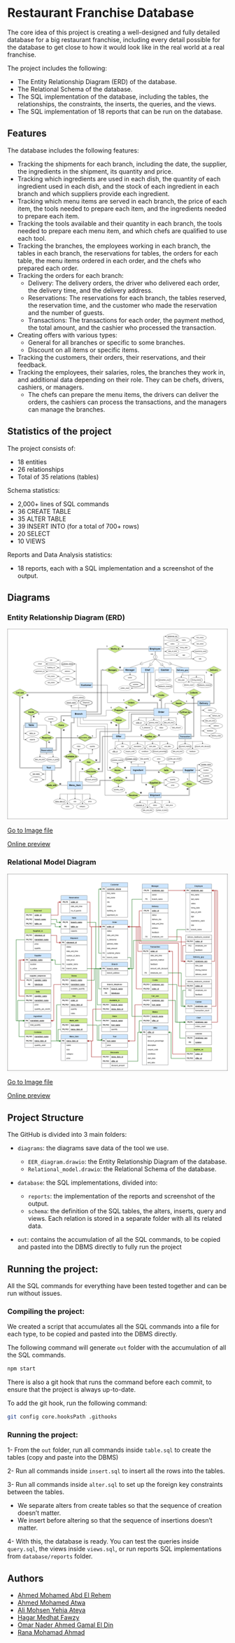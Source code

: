 # Restaurant Franchise Database

The core idea of this project is creating a well-designed and fully detailed database for a big restaurant franchise, including every detail possible for the database to get close to how it would look like in the real world at a real franchise.

The project includes the following:
- The Entity Relationship Diagram (ERD) of the database.
- The Relational Schema of the database.
- The SQL implementation of the database, including the tables, the relationships, the constraints, the inserts, the queries, and the views.
- The SQL implementation of 18 reports that can be run on the database.

## Features

The database includes the following features:

- Tracking the shipments for each branch, including the date, the supplier, the ingredients in the shipment, its quantity and price.
- Tracking which ingredients are used in each dish, the quantity of each ingredient used in each dish, and the stock of each ingredient in each branch and which suppliers provide each ingredient.
- Tracking which menu items are served in each branch, the price of each item, the tools needed to prepare each item, and the ingredients needed to prepare each item.
- Tracking the tools available and their quantity in each branch, the tools needed to prepare each menu item, and which chefs are qualified to use each tool.
- Tracking the branches, the employees working in each branch, the tables in each branch, the reservations for tables, the orders for each table, the menu items ordered in each order, and the chefs who prepared each order.
- Tracking the orders for each branch:
    - Delivery: The delivery orders, the driver who delivered each order, the delivery time, and the delivery address.
    - Reservations: The reservations for each branch, the tables reserved, the reservation time, and the customer who made the reservation and the number of guests.
    - Transactions: The transactions for each order, the payment method, the total amount, and the cashier who processed the transaction.
- Creating offers with various types:
    - General for all branches or specific to some branches.
    - Discount on all items or specific items.
- Tracking the customers, their orders, their reservations, and their feedback.
- Tracking the employees, their salaries, roles, the branches they work in, and additional data depending on their role. They can be chefs, drivers, cashiers, or managers.
    - The chefs can prepare the menu items, the drivers can deliver the orders, the cashiers can process the transactions, and the managers can manage the branches.





## Statistics of the project

The project consists of:
- 18 entities
- 26 relationships
- Total of 35 relations (tables)

Schema statistics:
- 2,000+ lines of SQL commands
- 36 CREATE TABLE
- 35 ALTER TABLE
- 39 INSERT INTO (for a total of 700+ rows)
- 20 SELECT
- 10 VIEWS

Reports and Data Analysis statistics:
- 18 reports, each with a SQL implementation and a screenshot of the output.


## Diagrams

### Entity Relationship Diagram (ERD)

![](./diagrams/EER_diagram.png)

[Go to Image file](./diagrams/EER_diagram.png)

[Online preview](https://viewer.diagrams.net/index.html?tags=%7B%7D&highlight=0000ff&edit=_blank&layers=1&nav=1&title=EER_diagram.drawio#R7V1rk6M2uv41%2FdFdSOL6cWaS2ZNsZncqk6pNPrlom26zbRsH4%2Bnu%2FfUHbESDXhkECEn2OHXq7Bgb7H71vPfbHfm0ef1HGu5WX5JltL7D1vL1jvx0hzFCDsr%2Fp7jyVl7xA3K68pTGy%2FLa%2B4Vv8f%2Bi8qJVXj3Ey2jf%2BGCWJOss3jUvLpLtNlpkjWthmiYvzY89Juvmt%2B7Cpwhc%2BLYI1%2FDqf%2BJltjpd9R3r%2Ffr%2FRfHTin4zssp3NiH9cHlhvwqXyUvjUvSafU62WfkTv0bpJtxG2yx%2F50uYPkfpnfPzKsuKv%2FTDHf6c%2F99j8en7pyR5WkfhLt7fL5JNfnmxzz%2Fy%2BTHcxOuCzrUHfSwflH8d%2BfmOfEqTJDv9a%2FP6KVoXh0WP4fSbPp95t6JDWjxX4IaPgffn5m35IfjVS56fF9%2F9T%2FaXmXt6yvdwfSjpW9Ime6MET5PDdhkVD7HuyMeXVZxF33bhonj3JcdYfm2Vbdb5K5T%2Fc5N8Dx%2BOdxYfTqN9%2FL%2F66yQLs9rrHJxR%2FXW0jOsv18ni%2BfjFxZNLPNXehgQoafI9SrPotXapJMg%2FomQTZelb%2FpHyXb8895IZZsiyyysv79hCnlteXNWB5VDQhCVcnqrHv59C%2Fo%2FyIPiH8nfwz%2F9%2BzbbJHAWL4J%2FpH7%2F%2Ftg1nGBzKF3Aq0TLnivJlkmar5CnZhuuf369%2BbJ7b%2B2d%2BS5JdSdP%2FRln2VrJ4eMiS5lnmZE3f%2Fqy%2F%2BKt42L1DX%2F70Ss%2Ft%2BOqterX8UDB6%2FnKbbKPTlc9xQYPj%2BwXP0J%2BO6OvTj0Bu27nuk0O6iFoI55fyKEyfoqyNwCXsCyKKwMS6d13XY6Fyep1G6zCLvzelEw8S5dO%2FJvFRoNCPJI%2BP%2B%2FzHspipfsRwGBEtoHmNsz%2FfYZK%2F%2Bqv2zjtiihdvdfj82cTWXw1o8YE2PVCQJwgUYRSMEgz27URHn6go6%2Ffj61zghW%2B1D%2BwKLt9z2L6UKC5uah6qiT6f%2B7zf%2Bvn8H6dfIFWAODe4jYabb5QAcW8nOvZEg4uUH46rQX54N7SNlh%2BWbLiNkh8%2B9Eyi7WGeu4QbcNYdnmK4jp%2B2%2Bb8XOe1yf7jdLfCL17kH8SlZJ%2Bnx8WSxiJzHx%2Fz6PkuT56j2DnFJQJZyHESWb5DP8Q8xxz10p3IOA3AE23ATQU5br%2BPdPur22ME5yKAaalKNuByqWRyq2VNRjf6gGtk2FLnz%2FE555KvD2JZDTtthyIm1kxNBiikMSCgT04iIymnbKDmNYAjpXzpObL8Kd8U763j73DxA3DhB1HGC04WMhE%2BYIMETLpl2Zt0Htt80ukaGjKiwsBh5gByGz09%2FTHkbzyqcPvhE6VpD4Kf80MJ4uwdApChJV8nm4ZD%2FtI%2B7KI3zX1AIVHr16%2FulUTKZBx%2FWtFhGD%2F7D1KZFYDUjiogXelZqWlAhVjuzvw%2FhNouzt%2FlhH8nUkjLoh5r0y80O3VrRAfSDgXtGJNaI1JS277KyX%2FRdf3Sdsr54dD2wPXcKSekGTvOxAXP0p7%2B5RVDSPJHd8aARErev6%2B%2Bzrj9qd%2F3ZzyNPgeuPYGJxEWbRU1KymTFSxCXGuSoeIN2%2B4F%2BjyOZ4xrkkMDaxS%2BOFYXRzA%2BPoBgMKWlyFKm5Xi9q9x%2FD6xe263ImuDDWjo6dTqRgL6lSCe7ofuVL1SFNpzSRpVd9iMCzofvRVdIjJebXpLZWuTVU%2FpCmujQcEtnuWcChANBa1EqdNpBC%2FySTU45rUOsJ6wmfXhiDpMTc5CHIdBQiCAb4%2FkmQNYHUVSRjCJGEc3TYThsGtogZ2LjkTM0EqAbP5LEs7LWHQyUC7HdDN1h1swjDYZFiI3%2Btnk3Pz9pU%2B4iqnCQ1zV1QJYUEl9J4W8B0PNcA0sJb0vKI6GwuyCaurBgbE2AcZmIHAMAT1JVzmcsVdZwVud%2BG2wSzu34eiFP8Iotkx4lIU%2BVsI716PULKOb7yUvF28ZVsnS4femf%2FrqfjfOf2O%2FHefvuZ0%2FSXORQXLoj9m8oMwvh23rgJx5OlkyQ%2Bsp1ppYARjuGSjecxOyeZIr30eFgVAuClq7PZwN0Ke1%2FL5icxx%2FwaeZqW6GWXWvcFjMXFtJeCBEVg9%2FT5jIrAX0yMkDGEc9DTtGKNubLRVQYMQLIrTG%2FovXYaeNbtXhzy3d6zft4Im%2BGgpgsHgQwB8v2yf0mgZR6XPMFUcy9MVx0KW29RGvFyz0oofoqdHcCjrlnIC3YkrqBHs6onaOoYYyk7QLDcMOmwd9vO2grg10dPCeLGA%2B%2B%2Fzz0%2B%2Fun88Wb8c0sM%2FF9a3t3%2B8TNAUogdwqK0JCd7uIv%2Feqv5DiHmY4zT%2FvjMhKGlI1tMdebFI5scYRE3siZHsojYkTyQK9TRjXhmARE1l00UhaVG%2B8HbPwvdB7T8mqo8Ui0JYsfjtsNut49Ocm%2BtLSCPbJw2Ke7qzqMSoAGRXQ9aQHt3hwoSmarsNeenN%2BsOECZtsJqQr5G233tAlTcDtLEynlh%2FBDbyjwesY4hT0Bi9my0nbwCsLchThN8iNkZdmzMKAkHNUIOiiWqANRRD12Y1DUJfQIp7TdsNEkMM3yI2HnCGZ6f6QQzogBytdf%2FjctLLuIGFM40C0FP5SU9U2rBLWisM%2BYbChZTrm4cwVDde%2BN6HhoBkpoc3hBkMNFlZ%2FW8W7zdRpaX3RLMyMa9IfzrJh7W5cFQdcQJsFspim%2B0rE6iMpp628DNJeAkHZDI32YR827Dffl2LC%2BIFiyGLb0LW3VNFYQp2cWZgd4LQgrX1AQFbqpxz9ATXKLcMsmofb5TyLTRsNiBA7zC7QTkBYiRbv5%2BHiaJ6YRTxWClaZPn3Ew4B462SRm3bJ1nDaaTdyHGhoZkkWruey%2Bx%2BX4X5V7dGQQUrCVNUbIAShwbg9bB5y2yZ5PA75lKlHpNMTM3WhfJmIVNITWosnbNKBcCaTE2FmV4d249vRnJ7vGQBTWutDq927ow9mTAxBhOCmEu4q9mFvYCa2TRO5dTQn1a8CctRGuHjIKRlK4kJPRG%2ByQMEKAGVBWmHM2qI51RIrxUQCG0wkKKWHuWFaF3ptZdHhUmOLfwy9nh%2BzwR%2BhILg%2FM2xCW7sTzV8wof3bROryXdtjkjU8H1nticH8s4HTgRBxEAt27WEtF6ZMOSVLINd9fiD1AK3aBfOhWne4GhXuLOif6%2FRs3IwwzcYmOyu%2BdBm%2BZHudRMf2IIc0FT3yxFoFJtLs3PY2OgrGBKPRaoW3%2BgEcrih8CdG2eY5%2FqJpHXl7JoZq1j9TlNP7kt93sKWoqMWlW%2FQYwTFrDiR9Tb6gYEusxYSqHKO%2Fxa%2BzGTuQ41y4xdKUFSDpoXGmBsM39o6aNVomMXRLmBYX1qRPygrBxPIoXpLGCfSbA0JsX2HJ%2BTx4vyIKrB4OrNAa1jL%2FT%2BFNn6OshXDw%2FHbE7W5y0XhHmirdxFodrbqjrPePHjXjRyw8peyX%2FYOOXme6xax%2Fp6xlkIyuJlg%2BXVL6o1q7S5oaYzB4MQV59Q4WyHIkwKogwKi61YcLTM9lrVHtEP1QpgIlvxoYJRJglZTO%2FY907vCNQ0RPr6ZnudWWgM6RBUQbo2gZ8SQOdnkFcVwY6QxqxJYDOd1WATs%2FwrusCHSHXI%2Bp8Fd3Ynp4dBVeGOlNmxslQsCq21Xl6ipevDXX4alDnqwjPe3rql68NddfjwdK1s5OiTm%2FtydWgzphODdmo41RUOePvUOGx0NOrBZ5%2F3uzWyVsEiymvc6zFLNC%2B7NLHN%2FFylja2qHgxZU6rY%2FtMDpENs4rd07bYXBr73%2FIBMpBnyqoPSchT4T5S6tZbs%2BXOm5GhLGybVRba5wP4cD7AcbBH8jh%2FiFPOKlHdFRVnjC2NFIRTAaLS5pnv9zIHVEwxpAcQNCeedopqjUCqKFE5e3LdOZRpzBJOOwizPHfmBsxDzhS%2B9dYz8JvKGqWzWsb22u%2BYSMfAuuaH%2BDmaZ2874xQNOxnOpfFofUwtUglrOpubWpNEt4h2G5f0kcNqkqYrSepfzc2UqM8cFckxWr%2BuC7N4etCqQKEp87ERU5I9cwJXAYg0l%2BBeC4gMKSeBIHJVgAgDffppFT0CZF1HmJUd6DjziG6DJoBTA%2FTw9dAOuZE7qtVOUyrlsoiFI5oXOtNCN5mJw0kEBSyqEYNWaT4Wm6bwUJePxd6hxr7SWtw7qE9BWQRZnAUcVUECdr9I5Yh3NbWN3mTSDWD424iCIEGgtVD4agBsSApEAuocFeXpAYxBfwr3q%2BvdjcoOPVBrD3KHj3iaQwMao9bdnO8Lcn4QyGb8cTY%2BDPl%2BCbfh09XylQXsRP1%2BFmdpQ7TIEngEemPugHSu9uRu9W26PFKNy%2FwE6iwMmbvbP%2F%2FlsNqvNf%2FFuR%2BxYzNnDpvd65xGMTpRKMv4qbrv6zUMI4TDfpeLl%2FzFY%2FwaSbNXbJelOG3mqYsHwpEOZDrpAEOIEmUqoGNdo5URp6YyKy%2Bm0T7%2BX%2Fhw%2FAUFi9eneJ2eXh%2FilSZZmNU%2BHa7XycsxsLWn958YMP9znI93zk%2BFTDtk63ibf%2B92e%2FqJ0nYs%2BOzAj5nn8hQoPGY28iPxmGGgEh7ztCM61VuclVDoNjmVBUsQBMfgwVrE637YGREuT%2B7CojsArGooX%2FT3IU6j5S8F%2Fz4ehUgdYgWPxYvcxggfovXXZB8fd%2FuQnx6SLEs2haR4jrLFqoTFkedPHyjGMUlKMdDNxxU9PXwPp%2FXwRunh6XgXlucpJ7Eji8KEAuZdNmqnLwycjJKNA8d61mRqY4bovUU6BGv%2BoqYNVeVeJxh4dC65SqCcYweniU8jDLofNrnQhONMlXM0lsbRbCGeR0dP6eNoGLK5WTswUjy9tcMxUAYzri0gBeQxLje8S814TaGUnvU3QxJCI%2BCHhBUHUoQ%2Fl%2B2xdFmRIym1Dr7I6VibBH%2BZLTdDxIevnsT6tcFXuHz2x4GvJ7llng9fPYMarg2%2BaJqe%2BYuGr4q%2B%2BOqI6gn6wz630q81k%2BiC6hsa4NSXDUMwELooD2G%2BWxWOAJAxJvXqOSA3q7L3kS%2BWOb6V4dVOygrZK1NXIBNpxrAwh22pce32RCS8QbIw5YNO65SB6wEdvhbQNWvyptLgnOXvxk0YACrC5W0DUqsiLq8gVh239ihWkW65jztVraNpr%2BdUzZicB0Sq1zFeDN4guTmEDzq9cyGuBnRm9E1KAJ0Sa1PrYNrrAZ0ZHd8SQKdiLm1F2Jq1GS6XabSHay%2FNMjg9rD3Mg%2FUGJRRsga0Hl6wx7CvaloFo1FQz%2B7psGzjtUj3LvmylNHPDVOyrJUTRhMVweKlBlOrww%2FmUAACVw8imqWuCsN6u5x4Sy1CI8beBTwIwAB%2BPHeposxX7knqgews%2Fj1XOioQfjJTpHXjTsKHxNEa00DSN%2Bq5wJmmngiG07tPtMRfDYXO01eZcZQIZFmnCFeZKRbRrNeesBEFXDWI7HgdPjeEUHE83107cnsC0dlnPYLuqCRTIaHZdtCxlQFOv9Itwx9YBn23T63tDm9%2BrculohQnOkuoCeQ0mpXumizdm%2ByMmi1XUyN%2B93vH2UH9Mw%2B1iVVsufXrime3SHQ63kYUZwCOqhhDVPXZezTaLZHkeO5X39cmqx4OYj0uxNYswJNAOmHr6W7ypH8XhhvoG9ZKeHfvVJW50r8JVZ75Qxpmej330KFQCc0T1FyoR2FinZ1bumPhUi7E7xPMcstWdawU70KKQYS1b955Hl9hVKlaOVUFYsQPs4c5Gih7Wt20FuXVZ%2B6%2Fju6e2xQlsgTSKGbq6eoydsyjKHfxjEV6%2FVfGHTwhpYEkWe7BNaNiXxx597XISEObHeO1mNrxBxQq6qtm5w2xYhLkijrM349U4ZmMG1VRefWrcNiisO03HYv9EFFfo0MJsAakj6uWPbWBgZApC1r1V%2B88WU4JQufqYbWRk3SpJnREkAN9kt0si23ba75hKFOmtJbtKNpkmXdupegeyyfTYJgRMvGrDtkS%2BlccmxsWkpy90mGKByljW6m33yvcL%2B3hzrHFc2UCqcEtlUYeledw6F26X8ywuQn6mm5tsFBVptzapaXSWzgJhcXQmLL49bB6itFgK%2BHSI9tlEUb2Sk6c4LxI4xp0X7Eb8PdpH6fdcOLN0TFfJ5uGw74dznoRkUw7L6MF%2FmDrlQAhQntX2Jm1Jh2rgnv64kmCmdtzyMX41hNceR5ous1t9srt02BKdCc3N7M7GFi7Qp%2Fpgpx7b0y48MhVoD9sRi1j1ni1rseqfuO2GMryDhunO5olZuvS9ATsMM2tKLGMEi64NKlzqqluaRooolgB843xU4dKMzl4YW%2BfHTjRAghOo%2BjMtW0RCcy7nmZa9A3f4wx4rgXrfgNoWyr%2FfXn28SaoJuRhDvX7zkzWobSpNezjKhDTNxGG7uHrzGwF1sh3M0HmHEiXGlZVEb7u10VMSxcGLMRYEr5p2a3L1IXIlp2rIyAsoPgjpEDgIlESraLgmehuurwV22IyG6wGwA6UVamCnZ9jf1cHOjJbrIdIO1CirgB0N9d5gN8pZl77BTRXq7A4dK3AHbnOKpeFUb1Dq8nB65pNmzN4ZAFQM4kP975DcCcoHamluGxNPfU939AnF9AuYji33VSKjRVujuQHV6TpB5cUAYST%2F3%2BnyWmftQva2LU56W216FUPm32dhdjBsgA1c2Iy193RVqqlGu6doG6Xher5Nssg0EqIAFNcR7U1Ulddd3wrZrDEyioiETaOaQEI4ySHez7PwOQpfwjfDCIjYLikTGBnWbF6M8d4zpzSprc%2B3YjijjvkfFLX0SyjNrHvfZvvrh%2BWiBtVsIjB0ripf6705CbQsA7TLylrDH223FHbIM%2FUCwGJ6yrgUTmxU4mO0spJArqV3%2F6wf0NiRLJ47G6dBPsMEIzoEpSHZhk7LLnzb5Gc0z5%2B9SpaGKVyb9ToqD0OfwuWEHJLC8ZvHMqk3wXIPZLHzWQyw%2F2xo%2F%2BktpbkW2douMruFK11G2MeiIWxZnCThikCHiZHCFVriH3a7dRztezdJ4LJJwjq%2B8VJyYvGWbZ0sWrZ94tzYlWQLuKla%2FVpV%2FO9q07bKq7UBXKNklzEdAgiBcVY86ac2gmXDOVM5QC9Al%2FiBxcZjVG6KOkNNaKcv4%2F0iVw3ZPId4QY%2FwybSgDKaFV210pIEmNXTktNMtku3yuPvZuMAga3frh6EDjex9rm%2BzeREbNI18oOZav4HN6TLM3naGUS7Q6plwHWeTRjwbl7Sn5qxAVGGaoc59g10BsHk7KsYDNgyHJI%2FW4IPuVgwuA3QTDZ2ZHHS5hNOCuluxuhRRZ0YhXX%2FU4cDXgbpbrboE1BF8oQoWITZ%2FrgZ1ereDXQnq8ETzqhSgjo3aq0HdrUFCCupEo%2BimoQ5r8SZoMOeGunEa1oy2nAHeBBiAIBl1HwPvz83b8kPwq5c8Py%2B%2B%2B5%2FsLzO9y94vD3RcIkoXdOOCiPR318uzi8wKOOqrKM8OwIAc3vArtWFcD1YYm1wcC1afEax7fhv2OPXF0TpnnvTNyCptjw0GYV6TgGIawgITI9fccojn6yceLGkwssPi7N5CnbSDuf2KeR8j08QfQB9x9aMP5vO1lrb3WY9xgb19fpmDEPAvRKdNcJv7JpxNLK2Wy%2F9xHdHu46dO2tSj35HNhr7cgHmIrCGW8Js8VH8gpxeBLTxh7pioF8G%2FmOYeDcB0pslnXRYwXccdfYeKJc6Vvqmp95%2BogfR0gL1%2FMj11R5enDhtFPFo1rc%2FQ8uGccChlgGFSo31TwBghLboX%2F1rCUXyK1MnlCnFcUFYbMMcu3JdnYwQehpiHTbxZD%2FswCASQVdWjR38f4jRa%2FlLw7%2BORzesYK3gsXuRKK3yI1l%2BT%2FbEcNX%2FvIcmyZFPw7XOULVYlLtIk91NPH0DHfewyeBcjRlB6rgt4l1dBzo7xlsi6MESk10Lo4SPx2n%2FbVnoObLcZLiKwL7obHAkXNdB2GbZVpjRdxm5LYhMoDg7urYGdvS5l1uphREx89LVyfKATmwZI9w3MzPm79lVLDFmn9CNh9FFL6%2FBQVrPuUdAcE31vWUFnDCN%2FVWsgajEKrFYBMYJzqdacgHOt%2B8C2mvVnkhrdfDAoZqDud1n%2BsCfiXLDqnRL%2B7C%2Bja7AG30DK0hT9yxx8GB3XOhdARXySlRytIzwUKN5gnN5VuCYtYD15D4nFDOThFWYkvoTb8ImTR%2Fwxe0SB%2FPVsjm%2ButkXUh0kQg3ZNCDv1uJdXr27ZhLCd0N9K8H3akVUZ%2BeYnPig96k3s38N4HT6sI41t7PGtjb00uFjLjma%2B9UmoQG%2FAQcHumzHyBQvKF0LDwKZU0NFfXpME37IkvRkL1J5jKiZc%2FYwIw%2FiaWZMEfsMnCfKf2M6ggivm%2BlZV5F%2FCBiSmMyqqkEJ3ZiHoOTdQrvfy3tjELi4funfSZ5fg2oI7zPsGHly2P6FrQDm4AXesqYTBmJ43MJENjYEKirLGHuBFlCPmJszLdy3a3EkPzwBxDlM7ejw%2FYaHcL3U7ybpgxnNUI8T7z6EkAQO3qSR5NTJ1tCR32PoDSZLcAcsp2oa6qpWbhmRvRsVeemZLFYZehGcR4n78dczQeM3Yi1E1p7u%2FPn37%2FfWP7OGn1S58%2FfjbzP46n%2BkdLtCQwaKpA3VeNAcqXCJKb3wcqcJhhujfL5wZaj%2Bm0QWm%2BxJe15piowvmSPT40BN6wjBXONLoUmNliRb3VlZW4PsT%2BcueDbaRCG5q59hZbECXrdGTZGf5YNGm3b7yHd6gwaHljgnwYKDr4hPveIhhdraEZ4SqDYStMtGAterUuzz7H%2BZev6ZRQdabCj%2B9G4At9bwxmEpVeGVEaFfhXOmAu8TDNHpfmVsnrtGJ1VOAFBq9WYAtTaEDJewMVOcBKMAVrN%2Fvrc5Bw67Xoc7ZG3zfkPh0BYQax%2F4nSZ91zs2%2FFRxQ2Phg0nugfXA%2BsTBAjOGx8WFuWu6aBV495ndvWW67AjE01UksvU3jVQ8PE3mfYWLdW8xzRKW9x87dsVk3UFa6k1F87duV1Qpvw5wxFV2HyqypimsmWdjjORYj2odx2ejBcHRclQFohknXL%2BHzzd875%2B8RW78tcA0rxPrmzrWNiSGWaIBoQF%2BVxaavhy2C761dma%2FF7Z4U%2B3FkjiOlJ4moPCEoDkJCsCAM1aQEiaVlnLcaUhPDSA3Dt%2F8X3jR5KcRYG4wz7k2tHkcwbntBa5bH6eOaCPVUyVDaftjdYykqQvmJHllbQDEbwKy8b9l7xjGoojPG20YwVPopSZ5vUo0eHVtT4uh3UBAMVmqOkOA%2BPVPtko0JhQwtO5ywzlB8fhxdPa83RAlTSENrS1DuqbDBe5edBCFrUh1m%2B9tpeZcBQtO0xiiJloV5DFexUffsFSoZh05NksRxHmiqZfeLyxp01MEj3Tc4pjQVVadcr21Nl1F6M0Wo2QtqY7irndWaIhc8Ls6kjgZuWSLiVKnzPygaKDkj9qjYnDYqaoP1PV67sAI3eEKy6q35R%2FYYqQN6OpFg%2BhX%2BdFYDgCdNPCmTIMOGSZlgo6jrReqxW8vqx7vTWCwYEQxK0Ic2bRfdr%2BzDMFsAJ6tsDbCs32EBMTcgY1LFCLaKXGLe0buUxCOF9xSjmqrchdpCCNdx2sDd%2FXljMo90fu311vyoQC4hohEoRSk0%2BsvrM%2Frj%2FSI%2Ft%2Bzm55U8ydSOe9qdvOpvqOUIwu3ssIdLp37MIwOLvB3t0z4INi5JIC5Sjc8BEEygBOa75j1TAMdZA6yRLyvjCYb9oYniksgBvr4xlgWGwftcLKyjxU0DVafHRhpNkGcwPKxHnqmJPQwRm2PkGacsnC%2FPcH95VkVD1DpDCKRhbLFJQNX9LBt47PCjznBgj%2BAj%2FLmis5bkiUYYzS83aN1EY%2FkuKHPTP9KbYFiwnntUu2Q7XyRL0xbDgiwWL4mldF0ZwbzNuvtFGu%2BOG58Mox%2BwrHgd8ooJeDHBmrMnMPUqNgI2SpOBW5S6nzS1mqB66nbcLQ6Q3dzoM3McNOy8BR41%2BYHDAFBIh%2FjPO5vqH8LF89Px%2BGeLk1YuGujjbZzF4fqO10T%2F9yHcZnH2dqaX3iyJHLA9j7xudqRUHtMeldp5vZPUJNoBC9sAZUZgfGCbZJyOTa2Uc9nidRMoB130ZRncn4eb4n%2FMoqHH0BDZnJ4VxSSEpnz4JNOEX4b71VELt3Zx9dk%2FzCbgfd4GEcVUhLUvuzRemOYKYTBCXj%2FloCtENcc89%2B%2Fnm9wJXxlGRmAQc0eGOUrJCDsFNU39nCZz0lmgNaCE5CwUuuskS6E5%2BYjBYd3jw6KBNqj2HT3HU7pfQBmorvDT%2BHu8fZqvc3G75SSI9YoKh5W4LnWl9IlcGzpXj3G6z%2BbbcGMY%2FQjbPeDqD97Z0NdZhxdCPaKfetDZCfM%2FMtvkf%2BZ8m5hFQMxOVfT0G0w29HkeDvF6WchA0%2BgHAOjpN9VtmHLaZ2kUGeYqQugZIPk4aR%2FjIjwAcz4vPKaYcNA9NFRlwDqagNd%2Brph80Ec01WDh0C%2FQTz%2FoHD5G0bIIkw%2BnngxiucCR1h8Qoz%2FJOGKBGin9CsGBnsQ%2BXIepYSoBBmwMEGoOdCNWcVpYccswM02qgZgrd4KyYgJCTyJ6LUqCou1ikiThWxSm%2B4vIEEIt5POEhdocoQMdlzRZm4Z0SDn9Lp8DXZbkOKhgvpCc45KdrAFzch06BlojNTlezCHex9vWjCutPlwmh4d19HN1fROmT3FBQ6IJsJbDzsdB%2BkkM%2FR1qQ%2B3n6Wlx71I1saUnIrHngtlE3P1vSjNBDnSWsjTc7sNFUVtovMSAU5i4EXPFquu8A3VFeHYCpoXY5a7JUIpmWsPcqJQ9Foi%2FmQ9lG0AZcaA8lWj%2B17%2FXs8XH8G35mj38tl68vbw49gw6bFwbLP8Lsw5qFXSIF%2BH6Q%2FnGJl4u1%2BfI3swrSxETbBGc75B7GDxwOcRl58cNIS43LQw9um4v5GjIzR6SLEs25Q6g3Wv%2B%2F5f5lUKmsE5IdiyBLAL9F%2BCHYLbBpJpLqoIBuPt1KQde0oSLu16lFGfPrbOsQbQlq8S55JLmvt1WmI2H4Y7pTvAGq6U7a0DNAh9w%2BAa4HoDjj1m0rwVyyJELuTay1vTQH4XWADikZulJ2TeM0ZOlWoKpdyMd0yi3iJzHx7u2Rrl6uZd%2Fx5aDSVBE7LwErDIrw18BDA7pl%2B0%2B5nTPwb7HxuFM0QR5diuvpiZIwEa2pXDYP%2Ff4OF52tI52q6I48fKiSC47sdnmDYFRyh%2BcZQqXTGHkomZTFeJNOFBKYU4p1uUZxxKGIozaQd46s6B7uEHPSW%2FWfeASZpHidDXCsuwRWn9gxLIA0dlqqmxgHlb4teSeKFikj1bjW5l6hcXVnKpn1qnqdVev5lRds06V3E5VxqlqG27JP1X7dqoyTlV0r7eiU3Vupzr%2BVKuiV0NOlbNCq5x0BYslf5y4HAJTBWxXYYaodbdFnzReQZfZ%2FkioYwrP2b3e8UoIf4%2F2Ufo9PE15EkvgmQkGZwIwEBsM8dcepSWanRxDpoK3Tprt1rC041Rz%2BgY5YIaJazEQmSAdQ4fj3DA0AkNVCb%2FpGBK5w%2B66gw3HM3dMhFPNTuKl4ZSf1pNudp7BSDWED8xjkj5aWwHiQYOJbMR%2FDLw%2FN2%2FLD8GvXvL8vPjuf7K%2FzDR7WpcGeG59i%2BgmOEVuFmwykWa8%2F%2FFeRn0z3mGxKxyKpNt4R7DTQxoYPh%2FWxSEcSzT5UOj5Rbj8Iuv4xktJn%2BIt27K4P2Eu66vP%2FY0PwvMwFdeo9K5BmR79rP7SX6HC2cc4GJQsMj7s98kiDrOR8FeK8nN%2Fy0tcDJi7PpzjCXAO9pVyhbxamMNKrN7QcM9A419RtBTu%2BL0kbEwSyyXsyBrb0y4DYeNWlmThWv50WOnNQ2CODXcvm9qSVUjNYlbBPNwu51k8ZhTLJPBTOR%2BjzTWqjzo7wm5eqJw5nVRsMggd71yQoU5UopKoXTb9xAPd61LTkkBi4nlgDbLK4STcuAjsEoxyFjdwLglROc49f5kmhX3wHoLK%2F8rVl2QZFZ%2F4fw%3D%3D#%7B%22pageId%22%3A%226B9XcRIrEAYllDtkVQq1%22%7D)

### Relational Model Diagram

![Relational Model Diagram](diagrams/Relational_model.png)

[Go to Image file](diagrams/Relational_model.drawio)

[Online preview](https://viewer.diagrams.net/?tags=%7B%7D&highlight=0000ff&edit=_blank&layers=1&nav=1&title=Relational_model.drawio#R7V1bc5vI1v01flSKu%2BAxdhJncpxMJsn5JjkvKiwhmVgCBaHYzq%2F%2FQAIk0Q00En2B3qmpGksWCHev7rX36n250m9Wz7eRu374GM685ZWmzJ6v9DdXmqY6qp38L33nZf%2BOZqQv03cWkT%2FLPnV446v%2Fx8veVLJ3t%2F7M25x8MA7DZeyvT9%2BchkHgTeOT99woCp9OPzYPl6ffunYXHvLG16m7RN%2F915%2FFD%2Ft3bVM5vP%2Fe8xcP%2BTerSvablZt%2FOHtj8%2BDOwqeTt7zn%2BF0YxNkjfvailRt4QZz85qMbPXrRlfn2IY7Tv%2FT1lfYu%2BW%2BefvrVIgwXS89d%2B5tX03CVvD3dJB95N3dX%2FjId56MbXWc3Sr5Of3ul30RhGO9%2FWj3feMt0svJp2D%2FTu4rfFuMQpfcluODh4%2Be%2FHu3Jp9t%2F3v6Kf34zRp%2FMu5FqZrP%2F211usxHORid%2ByYc8CrfBzEtvo1zp108Pfux9XbvT9LdPCcqS9x7i1TJ5pSY%2FrsLf7v3uyvTDkbfx%2Fxy%2FDmM3PnqdwNM7fu3N%2FOOXy3D6uPvi9M4Zoo5%2BjQ5BNiq%2FvSj2no%2Feyobk1gtXXhy9JB%2FJfmtkM58th5Gq5O88HdCVjFL25sMxtHQre9fNALMobn%2BYh%2BSHbCrw0%2FI5urVu%2Fs8yRps32r93%2F7m9tb7%2BM1INC5mW1%2Bv10vc2kzBAJihB8jr9MRub603sRnG2dHVlP3Sx6wcJ7vKhXC7d9cbfD%2BXunQd%2FObtzX8JtnN8of3U995%2B92Zf9ylV3k%2Fh0l9xsk81Cuga%2BZg%2BT%2Ftpd%2Bosg%2BXmazEr6jXsQJLfbxNknjuCCQ9PcXy5vwmUY7f46fTrz7u373Z8VhY%2Fe0W90S3f0WTdAULXxKRRUCwMEG4MDpwYF2dd9SXEbJHvEEfCs069zxpivUzBfp5e%2Bzl0moxy4sXedLtMNgr3iT70EjuPmXeIEhF%2FSjfX6IYz8Pyn0lhlUjoG5e%2F3kr5bJzvjec2elt67DHUUpJTwEYeAhAN7tJFG4%2FuZGCy%2FO3liHfraTm9fJf8mo3SivzCszedab5LV6eJ38l348im%2FCIMFYslDSe3gJXp%2B8FLPXcbjONyRvnt8%2FyqYk%2Ffk%2BjONk49%2B%2FOEI3isuG5d4M15dTFDSBs4yWDrcoG8HE5%2F8kg%2FruP2olNpKRiH13eVgOuF0dM93YCTgZ9OPZKG9IYTKs8%2BWO6h%2F82cwLmrcg4okbE0%2Fc0UxZLScKs4u0vBuTTcLBbBLWMl1Am7UbnCDC%2BrUNdysrsbhGGWG8Tq3GnDMOH0l%2BWqT%2FD6OZF02SR8jumTzk%2Frb7X3PGXE56%2B8%2Bmf%2FDUDxZ3%2ByutEihNYUD5fAqh490EZ%2FKcD1Ki27FAae4oAJU1UFnJUKNHZaR2Fj0qM1UEExmVVWNjcFRWLAygMrxX3CGVzedAZV2DUj4qs9DdyZstvHxqEhZ4CBdh4C7fHt69PhVzDp%2B5C3cgSSfspxfHLxm1uds4PJ3OZMail%2B%2FHL36kN3tl5i%2FfPGc337%2FKqc979uPvRz8fXZW8OlyUvsivQTx%2Bx1GSf8VvcgVQq9MANuE2mnp1A5kbTHFOulcVclkOrnSYa8EYeUs39n%2BfapaVUHsdRe7L0Qcyvj%2Fc%2BXP6xpFWUfBjruIq5jHCmi8YmadXJD%2FsH6LqesN5ZVtK8c8o3U01T%2F%2FE%2FUhmd6EBfV066CuKZXUP%2FXyDPYb%2Bj1v7z93re%2F3X4%2BjJ%2BXDz%2Funlq518UhcE%2ByWdTtObsF%2B6wGyHfPMU%2Beop8lV6yL997y%2Fdm%2B3Pz6svdrz5vRhF908j1FL9%2BuCvV172bQNRhcsK8NQz53PcouhSATbU0h5pqYSeSXGKcIlrgp1ugtMZcFavqjzU2hUkpNSKfWIdAUHqnQrvlzYcFBJOl0Y8XUfzo3dq8JPcrVt7HzsSBgKDTbb171zJ%2FvuMrAHzXL2%2BzW49RpLbMUCQCWxCfIpHi01Yqp3YJ0YjCzjvHUcxH3SpxCSeq6FTCXqcn6zpeLsRnUVEwIZ0rIGe8wNrsGYNhzdr4M725WANm3iuhs4auRxyBIJZ8oUTN5hNYn%2Flycse5BiRjj0MkLD400dxZMmNPwxUxBKfQAino4A4UISBilTBdnXvRZNwPkl22lUvXYzucSAdDajowRXQAHMaMHnTgNrCGhCGBrqxEVXy6Ro6S6ioMRCHyRqfrCN%2FKrEb0QIi8hGIgnqfwCDMGcTmziAKakm8E%2Bk4XKG7RRTLAGhEVVBrYrPdpclGk8AVX5ASEzZDphZ8aGMWCwtMwpBJNNLgui6YpGLa0aPwYTJJPerlYpKKscAluHeX8HMfucH0IeOk3uf8iIPLIVMVfptF9dWve4tnNvEbEXvvTh8XuyyI0XSPlhS3fuCnCMMCN2gL1x4Gm4tTgqRUEmRkkQaLFfDs3t2CmEFyW%2BkMu9wgBoko0egqajUNue5H%2FaqQKlcaPxSYWMJhhaUzh8yQM5nxYwMhhmQk01iToyOS4R6krqLxhkOuyFG%2FKoBk8n2KknuecELkzfyUsgbiolPmstbxjvJwmQaBLmI5TNxD53MA9CrmpZuNooUGMngKQ2Neehvtwhwc8rEIqvMCi%2FBkEf4R9FoLJXZoNEI%2BXYOnEVR9%2FbV1g9iPXyRmEnJ8SMckBrpt%2FFW4u%2FWcctWrYzwuNaOQIztcFf%2B2TQMuS7RqUd9BasuhhblgkGv3opzSYTo2SFQ0qkUR6gGFNuGHAne2AtIpr%2BpULZApXXATtoEEUNdFcbntqYv72V%2BbDg3COLod7Q4O8WwNnbcwPRm65K19vuHBde4lbQkBROloysLUYM6yjurpCvzpRhQh%2FrRBenxX6C3t2vBp5ukXHtoAHn2hIwjwNLCPunbtLXKIiuLaW%2BhJokSufbEIwESyMBWh%2B5r%2BStfrbgEa%2BcwZyPDo3OtuzyrcvW5L3rrQlpSJsPihQI8NluHUjf0waPS%2Bd5Mx2uxnI3W%2F15GH9b2v0kNs3dn%2FBH73mVCUj6ggS0QAouIeTmvJW4raglrURQcD9JDA30zc6a7xnLz0AYWoK8fGxsi2yWXVBWl7qNmKW8qgaJHHr5SBDfIpzZhqu39Kqo1XUqUqZVCsCoittiXQU5mDRrqAaxv0VPJTOhY0w11atSsr5vD2XBnSDFTMKYaCbq1BeSJymSNTPi4DyVUsl4m7%2Bmr3UX3taKOAejxFN0hUfZW8mEELcEjHIg6UxBGLRfgXM3BaaLEDoxGHfLoGTyOo%2FppnZEzWXjRZJav%2FQV5OaYEU6TgF17PDmy283GdM9uOHcBEG7vLt4d3rXe1zLyeLw2fuwh0m0vn66cXxS0Yy7jYOT2czmbDo5Xu%2BZaQvfqQvXpn5yzfPx798k5OQ9%2BzH3%2FN7JD8fXZW8OlyUvsivQQ7oHEdJ%2FhW%2F%2BTebFQ2LqPwEI9xGU69uILNxjHP2q%2FpgtkGng1wLxchburtT%2BOPHqAHa55RpDxDWVfuVrSuHf5kojySE5Lfc%2F4XZXQ5Aex1F7svRxzJCr%2F7enP%2BK4uvZyLwjvcC0zBLS98%2FQMe6tPuJeuQT3imJZ3ePeJsR9nrFNG%2FhGAnzLOQK%2BeQovlQ7ui85QBYztetwjF2hMYD8G2HcBe5t0u2cF%2B7HmvLKMA%2BrVErjKaX1dwV4toVi1GmBfvoAN7G3pYE%2FFyskPrBthn2cKdQz71vDUyvB0GuBZvsAwavCJXq47r5xxCeCEltYZYF9NgvD19sNKVR9%2Bffh09%2FHH1r4foSrRtzBcIvjvcXgel5RqyzlFBssKZdh5biH9SK0G4iXA2qUjZOgd9ollyWGuXQFShfFjRwKNuIuTPX8w0Xas4TLkoH7s0ECsHfnJEi0uYRlfh31iKTKXa%2BEPRILG1PU2IIE1NKQjDUwT3Y9esJ0kw76qpw9wNxthZKjnuZvFm%2B3qd43KwoeDC5FTBAEemCvdu75Cd9DFPzI%2BH0AS5%2Fe83rmDNFowvXO7zARY5aS2a8Q72DQA5rCUz2CCNIDu3Wyhm%2FLiH7mPsf8d7Q5SVl7Bq5Fo7H8f5FohsCEdc0A3XBGYg2XWGB4GGjkMBsYc57XAHSZzoIe%2BqXglL3O0V9ckYg7ogCsAczDNFMPjoI9tbzvaHs5qeztM6kAl02nyhYsw6mXbW%2Bb4kI8%2BcNIq0Adr%2BjC500cL6XJo9DEmnq7B0weqXEoeHtICHNJxhzH41OJSZIinT%2B2jlJsOc9DsP%2F%2F99P76%2Bb220X9r6x%2FjN7f6hzye9TgXpy7ulXMqjlUqZVyfh1P%2BdJ42Vvl5p%2FbzDWk7ppHmjGIej0LOznY9HyvjwLmJFvMP0fN3JYpHo7yq89HGeh25wbS6agPEUZ2XtjMySONW6hJ36gKpSp0QR2PMgSP7Toh42MGxwiWBVPVLWchAKvwjo8cKwwykql8EUtn3%2BKFATxa6DKS631Ha0MupMkflkB0L%2FNjAmcYlolRHtMUyjgr%2FyFIcadSvAOAsA5e21jlnVfJVwzfdu9PHxU7TGE33yEq%2Fzw%2F8FI27GygtHsadzRIHa9NT8hRiOUhHlqriIMAYmAzXudz249b%2Bc%2Ff6Xv%2F1OHpyPty8f3r5ao8wFZ8ePn7%2B69GefLr95%2B2v%2BOc3Y%2FTJvCviGGlXfFJV57TQWWa8F4X3xmQaFlpBTamvoDZWSzfeD8nlpQPHJeXEaijWg14w7raYFH5BqXxqqJ2xMM5dhJ0Xk8IuKIx%2BjV1QJpv15Ni1yykvS9n5cnJoLaey8jk2G5ZT%2BQK7rvbVGcsp8D%2FPop%2FPqqaF32bRp3%2B%2BRX%2BbeZ0EPotJOWcxqRcuJjp1OPPc3L6UZkM2b6OpUCxyQavSbLri1NcFLR%2F5VCzDzmgkV12HSyOlAx9rZo8tg8aKwNthGIOtVmqjTTCYU0bUliJlFd2uZ5XiALVjVrEMtMLhWGk4zMVco9vdcgvWwsAdb5FIA3tHNHXGg7CoNV92xr94Gy%2F6nazFlt54D09uxe2HbCuEKqRaLoB7jgxZZ8aCGH1pV5baJSzkaSr2ieVqhly7JKRqzYIdCdxJVXfidBjNvGjYVSlYA3LIHWCwZrKBysNAV%2BzoiuUpKl5dQ0MPh9xVuXYNyEVYeDic6zNBCBBHVA6ZteoO48DpIghcZcBiLCtjYJ8YXwowITF9iCRWuySk4jDsSKA5q7spnQShlORyIVqk4xZMfbaP7qO3qWeYK1B0r85QdJ3yqZ5Kquh20VgHLxagHhEYFx26yORmrSiSLqb8mnyaLnmA%2BNDti3w%2FAB%2BZuxnTApXS2TGYOnHAYx06ya15jKXWi0cEehw1ZK23flUAj2FrwnV4Ojmfw%2Blkx5CUjsR01Nb6GocReONMug6NdNLKY%2FTiq3QwY2i648UC6487rleaMfK44zqYMcVQ0DVjwB2ngkr5LJkW%2FVWl5rHz3PH2PMbdHdfRg0rp3PFiVQCP6bgau93xWMIJkTfzkw8Al3WMTPm4rEULM6m5jJVPxj0AC1PBlPNWQlCMqaONQsroYTwK6EYPu79df7kL5Tq3HlPNlynNtZrKz%2FNr6waxH7%2F0lEuFWBLScSem2urrAtd%2BUM%2BjV6BrX52hayNVoAty5BZlhq21CiZUVyZUscr6I2tjyppKJ2sbIGsXQwGytihSQAtUymfOgKxNU9Zuz2PcZW0DZO3DqgAeM%2BjK2isv2E6SeVpBpFmnsJSOyCxU077Ze9YQa8ailpdByFv0Is3yVDQwZai45Ba5KCiKSz6GxK%2FDqgBTZoxKt3BCz8%2BaaYFM6ayZMcjLNN3y9lzG3S0fQ%2FLXYVUAl43pysvgltOBpXxEBvqyWE4Z91CzMaovc95KmIWajUFWLoaCrqych3ZNtpv2Jf4FITAhcCgfYaE68ht%2FM02%2BLwYhmUVwF3FsFz0lOf82MFqoGC3j%2FinJNijJh1UB1otNV0kG75sOLKUzZmyQkWnKyO2JjLuMbIOMfFgVQGQ21BATg8RAQq4eG5CQxfLGuEvItrwSsg0ScjEUdCXkWab6TdxV%2Br%2BeUpgQSJSPslAR%2Bb0L8jGTmpeaSkhPqkmLn3KCBIuFisVi908%2FdkA%2FPqwKMF0cuvoxNBbuHpLS2TAOaMc0teP2JMZdO3ZAOz6sCiAxB0KQxSEy0I%2Brxwb0Y7G8Me76sSOvfuyAflwMBZsQ5J5ylxAQlI%2BroDKzWFxVAIMbWRUdlWVkK6jNfIAB3eLMQRinXdmAq84FoHRcpWL6kZIhcj8HKSCL2SjD8e9Uwm4Lxx6eo5bPTKeeOZ9fsa6nPCZlOS3Pde6e5rDtTMH0wevNhNvXYYn256hU1VC9JpWZhReYcTRzRl%2FqYh20snn0TimG5G5MGAYn1MA56RW5vMwelM%2FV%2B4jZrR1EcjsmKMUJScBceKedHnNxPx9VtRbqjTCeelc7hE08X4Onrfw7j3CQrO14Wx0BKgijiIEP%2BRhEx2k7wCCsGYT7waRatA6UkEF0ch1j%2BAyCC77rMLclefqJG8wmsd%2FbQrViIFFCrsKpvsBVrLmK%2BGAyd0ookFULxXZwZEU%2BYQ30Ujc%2F7cmqfDcmOwIuwK7DuuqbSew%2Beu6TO6RYGvY4bElV5%2BOS6HZMgDkGZuLATIbDnZlseYhoTDw%2FwycinP7aHREtvMCL3OVkaKEy7JEoHxXl7bGAiphSUV5mulHRM2lRkcE7wZsdFeUY70DAq5mOMwS80t2YrHeckNsdFcVhskcMrzINeyC21e%2FOBibR7Zgg0wImYs9EmqoTMhG1syVMY%2Bd3vOPqGJLTWYlvwzxdotzTebrdJLPtRZP1Q4oJoKfzoSjd8ZJuVdvLQE%2F06MngTU%2B6hVrM8tBTAXugp2Qs6AY%2F3EduMH3oc49eMXAoHTep5rlOPUnCW1oqHRLe6CS8OXmv6VwXJE53o%2BaNmVBejczwaWNZFwu0R%2BluJr6qGlcGYpjuZpJXrhq64aOa0I1DjHS3FqCU0AqCemrdu%2BztmYt%2FupvZxzJqXe0QICcfxgKVk%2BOXZNYF5xMx0CEff4wNoAv2dME%2Ft21sSsMO486yA%2FrPDmPUXCxaK629KPVX3IXMZNECLBKSBRwHciALAapejuXxJcZw9ncYC1QWn3mbaeSvYz8MZGYJOJirHhyrOt8HWIIeS5jcWcJypGEJCwosHTbDPMD7wBKJQ7EOg8k0nMnsS7QAiYQsUS1AAEvQYwmbP0tUpzwMjiWgeuxhLNDzqWRuk6lIPAmZS%2FG1wIh8JGFCBxYRWIM4RI8ia6BGpjQ0UqwCoBG1CImmE5W12ygmaUW%2BnsZliQHDITPV7f%2F8yJ9c%2F%2Fv69a%2F4afN34I5MewSn6DxoyWBIS9hpH%2BIheh2%2B5WIg7EigB%2BheMMsYQwJquBAdQyYG7LamYftRdJSmdJPldkOmEqPWXA6pfFZQU%2BeekNamr4XUxkcL21Zr0RBBlFyl4s5y5iod1oFUNkkFFOh6xYOoIcIuY6kNNOUziNp01ZCav1o4z2fwF%2FeMJQ3bVmNw7nTDIgDy0rA9LLojr7kfbWIoMHIpDCUkKuiBLAJRcc%2BV0rAtNWQhKghhOYwF3QbISxd46nIUSshT0PFYBJ7in6alYVtuyEJUEJFfjEVRcp2SHOjH0PzrEgDKx1E1jTeAkuhREvecMM2Qh4EM8vPl4TMQ3arByarzPOi1cgkEJeQgCNLkwUHcM840Y4hhmvUYBw5KxoJuJ%2BT7rb%2BcJTv7JAiBiC7AoYREBJ2QORAR%2FyQ2zZCmE3KBcSCiZCzodkJ2U%2Byskt8DE10GRPmYKH8OGskJb1frZfjitT7NhOQEMpiqWqmPyqhorNLIcPQozsRFIoOxc1l2QrFMe5SdgGnPJFN2ggli8GEs6IrBXkY0k80m6Kn9wzA3oQUwJbSHcKHIwF6Xuert2Yt%2FbgK2%2BZMkrrsJGvJhLOhqyJCb0AkMJSSqFt2egKioERX%2F3ARMuyd5iAo05sNY0NWYITehCxTKx1NtyjYCT1HjKQFyE7CFGyUhKot8wgZPVBaqC3caGeou3QiyEy6BoIQspQMpcSAl%2FtkJVnVI8OA4iLyL%2BvA5CKfudsdBD36UxoVCFekLcSghEVX3RgEiokdE%2FFMUrOqQ4MEREXk79uET0bnFgcmIKGWgSTif3PtR8pcDFZ2PRAmpqLqZI1ARNSoSIEkhDyKVgYqghPBh2umWEHYX4Atdgj%2F5CKim5zwQED0CYtlTp2Liq9XYoRFQjnEgoGQs6JYB9p7XXuR7wdSbVBLR%2Bd%2Bm3LvTx0WUjs5ousde%2Bgk%2F8FO8Yh%2FoxXOjDXDiBUtCQk6Eptk8OJE4r44eJ0rTNLvAOHBiMhZ0Kw5H4RK8sksAKCEDVZewAAaixkC6wp%2BB0ADjd7zzeRmSElQXLsYix90REu4jN5g%2BZAHi8hIHVACuQY2GoOajG7iLtHtpHaGUyEPwSiA4JHGpDuKcXRykiBXvnkPsFo1UpLYm1PM2oGKN9ahOiI26OGmdkBvuxgVJsZCGlU88b2eFxFidEgXJ3ZjwBN2QGEmKhbAH5vMpjI43FK1bi4bkdkyQCo24yX1jJmzGv26Ig%2FpGnLcTAh%2B5q83irGiaYbKYQzeaZpP89Qkk%2BslfYkBQPr5yUA8c%2BIorX%2FEvH%2BKgpfm4O17sGMshn7HhMxYaftNzVZc9SCTkFDST8iYMHzf1xHI1OE135t3b91esNV2dtKyHQ49AQNKlalQ45MEIwki6TqWkW90FcnCargOa7mEsQNMVR9NtAUwJ7RnQdKmeULanM%2B6abhF7hdIZb22XJZ2BuHsABF1xN4xmXjRJHgGorDtQSkdluoLKvTduMNluqsUccM47dM6JU%2FmpOee6gmu8AtZMV875YYn1xznXFVTnlc45PywMsGZ0hW4xPHDOKQFTQosGtGaazvkZdCaAc16pNcvjnB8WBtCZrqBacxyGy16cYrMkGlCBqwcn55UT13nz4EOuEqNOxippshI931kD35mqsVGssR75zlql7yyPraGB63wYC3CdxbFoWgBTQosGXGeqSnB7NuPvOmsteogOLPL7sB6AxXSNbnRWsh6DjTuN%2FTCYTJO%2FIu4plYmBRvmoS8c44w%2FevJ6%2BwBPvyBMnpSl6jrgOjjhVR7xYXz1yxHVwxA%2FrAkwYXQdHXBxHvAUwJbRmIMCcqiPens34O%2BJ5ywUZHfFiPQCL6QaDuPIN%2BOAXA1E%2B1jJQH%2FyNt%2FSTsXqZLLYv9QwGvnhHvrhB2qe0KPpKgavAG6fqjRcrrUfeuAHe%2BGFdgB2jG%2BCNi%2BONtwCmhHYNHItT9cbbs5kA3rjEx%2BIGHIsfxoLusfi9%2F%2BhN4pf1kBowsUehhJQFArJglMW9iqdeNJSSkbJAQD7ggK6APIv83wkJTJZ%2B8qENENclWJSPuEzgKb48pZJWC6VIVD1o7d7RXmCSz8%2FweYlua%2FdZfhQFR5uXQlE%2BWsoP2Y6Q4c0WXq7OJlv8Q7gIA3f59vDudZQ%2Bj5fzz%2BEzd%2BEOFOmE%2FfTi%2BCXjLXcbh6fT6T378fejn3%2Bkt3plZq%2FePOfbVfoi57RklqOX78cvjq5KXx4u273Kr0NOKRXFspTDb%2F7NZkXDQiqvChRuo2k2Pg8fP%2F%2F1aE8%2B3f7z9lf885sx%2BmTejezsg3FOqJUjnidqpcNcC8bIW7pxsrJPHqQSaq%2BjyH05%2BkBG5oc7f07fuDo6X83jbopy2qZ5DDGCK1TNLIFy%2FxQV16uG88pOhj7%2FZ5S%2BPy%2FFk%2F8J%2B0HP7kID%2B2jJp6Fj33HSge8Y%2B8nEkoLfEBX8ltIW%2FIZ%2BEfjV0verrMGP%2BiMMwa8wAH8pbMUyxpY9pkEI2AFWcxm3cVFomiPEorAs51Veu74Aedb%2Bo2pZ4K5x6hZGd%2Fg1eodflbPhUt%2Fg5Rin2%2FV8rIwD5yZazD9Ez9%2BVKB6N8vhMzjB1lNJGbFv1WzdygW4zAajVO%2BtCSIDqFsa0FhmgtlO2FKz6TRS5gA1A7cG7fmULYGaPLYOdBZD7M30BrqWhZF6C4jnX0ILv4L23Enw9UzUU7L5LxavDgBcP87wMEG%2F0KigSbaMBvZhrrHEbv8407FeWU%2FpWjZovF329NnT17ldkvbXmv0d%2Ffv47ex6hpwqiW8K8JTwskHMp9Bjxt%2B%2F9pXuz%2Ffl59cWON78Xo%2Bj%2BaZR7dtxFjFOzoWGnLn98VCfedQVNrk5aL9VlPDR1FJqrSRC%2B3n5YqerDrw%2Bf7j7%2B2Nr3I1WMvVhHZQFVrYdn8yV0EDru3eZ5qZd2qbVQ4aX1a%2FPUTZT5tXEDRHHXMICo3TuIXmjo6lMbb%2BhS2VwtDHSxm6smBHKtUl5kg4Vb%2BrSateWp%2FLxT%2B3k6AHd6B3AhlTINY8CKrDcgwmzDATR1IRcLTpWrTDYc90rD2LB4QcEU45DYMWsdpsbPmyzAyVUE43GKy1bDtTCgFXlLtYwmE5XoEjYbK1fdavjnD3rfsKtjgNgQloO9hgl4%2Bxd%2BIKRV4PRN2RqjgFP1Bt0AvYaJtJUPmTQbLL0TMjx2Mf6W2EdkKga8DdEzuGtqj8g6Qy%2FX%2BJle7rD2n%2F9%2Ben%2F9%2FF7b6L%2B19Y%2Fxm1v9A%2B4cl%2BUGiwDKUNIT00MgbB4lkYFLJzs7bb1v2wiMm3Zt9Ao2u%2FbgTyT47to2ZtcW2eKwSue2jYqvVlZwWYCW6xnFcA567d6JZKW0CK1JwzU4iGSDP1%2Fgu6PiMh2E3lH1ch5bo8rAYUvVBn%2FuwFceM%2Fomj1ll1DYYsMgFTIQxjeuJxHAsAc0hzR8rOk5wj0dUywdmDQE16BVMNlYNENrJ%2BYJCaqyKg9ByBEGT%2BoW5ggVC%2BxfRLWZQotKv0C6nHKLdRPHlC9gYpv07%2BhISnZrjEO6fopwfOGXHSWvIr0EuYHJyoPXv3EtIgOrEIVuaKYaPpBY9QoodtEEtRa9wWIR0a%2FIlh9OBKM6LFxyiSF%2BbBpJHr2ADUa7nUAOCKC4OS3CIlgsSNORuoRewQah8h050DFGbuFSRKAhFmoN1DThsKAVaX%2FqjO%2FMmT34yCWUkDrwH3My7t%2B9xCO2yB5xRlgfzw0MW7dixCNAQBNRPPFR1rqjqXLu%2BhGz%2Bhn1itB1g1voNPQUZQO%2B32iUhVaFn7EigZZ7jMFxOAnflcUYDn45sF8Ll%2BXRyB1WMuS5SE8jl0t6i3ZALy15s2CdGu%2FNl5FKNi6GRi0k8aUMnF1xbvu56CKy8YDtJZmk1SR6inx0E2FEYOSiHTGH%2Fu9U%2FTW%2B9zevnv%2BY%2FtuPv%2Bt%2FapyIt7gim062%2F2XmmA%2FeQUfC09ncRWcPswN%2FFACd3r0sBYs4Y83WKIMAC46gjz7t%2B3QrpeuMfudI8GqJ1VL8opDKP8ENB1z6Cput0YCmfgYRrqww8doaT3xGPsfTy8Y%2FsIIj4LBGF2cQTNnQKy3co1HcCajkDLtJRC9%2FMmzzmoVd5DbXmS4%2FSGkphtk5TUgOSANlt8AS%2BS9yZBvp%2Bg0jt8yAsNouyff7F23jR72SMw9bm%2BUDkp3KAxtQz53PcmqEaoFG0smkyp4pN8xJ7qq5vBRjYlxrYtatYSJ0I%2B8RSyUS1K0IqExs7EnRFojCaeREcoHUJyCEb8fg%2B0sBe3RxzdMNeLNUh7BOj4hDnbcSb%2Bfn96LKWlMIQHrWoMDRLvnDiBrNJ7IsfXCgCRqQjEhXnbwOTcGMSUseYGpOomrRUopLP1uC5BM1YCMJJOJ8stsnCqQ7SGjyVtMCIfFyCRvV92007aKpX9DXVMWkUID1NFaLv6BoTQkff4R8ZZFU5o%2B%2FwQ0FXWL2P3GD6kCXSgbbaFSrls2NAXaV6Nih08B3%2BkWUJvqtfD8BgmOC73aROghC45Qy8SMctGuitYrlI3AXXHAASCq4tVI%2FBEwsquHbpGk3dlA%2Fil576RUJAUDquMtGNaOiF8y6NFMeOo4Ep4FzrlPNuXlqudTtuqI6LXqAwiBQ3UW3xW%2BQGG3e6j%2B%2BGQ4fODx2ccj1Fk%2FTQoWjh0X3gLuqSgUXdnVpTrLL%2BHDpYqI8l26FDsShaWdam8irtCJf%2FU7s0atrfm4GFY%2BF8L4j0vmKtGLWA63MdnE6MaOeVbTqHf91a6K1vzgLNOB8SmLArbak9E3I%2Ft7DQiBzOmw4zbalYDMCAtQhBQ3YgaLwtgICTqkfRAQriSUHcjzdyxUACxnGIJ0dmxhmj3vnafVklYztJbv0QziSmHHIEAeVUAwy8Hq6UUxxf8eMctDHuQDknxzpwTj0gUD947nmze3f6KC%2FbtMAOsE31KKJdZIFtWLIN6QkkPbZBm7QOlW3OSmWRj23QNBd3lXxbvGsBOJn5m2n6SmLmaZ18AsyDqWpR3TwOmIcF89i8mcdGj6%2B5xziwK%2FxzVvCwdGRk0w0sHkDHAyEgCjxXPYqohyV6wWreHeZrg2waC1armhhxyE7ex7mINlXq45CRC6wxgzhkG41DfuMtk1HJGB6CkCkHIdukEaeaQcsSy49ZIfSKShCy3b8gZAeCkItFAel9DuqpQaAxh0DjFpCULt3PgfBhmgJTew7jHj7syBs%2B7JwVPjxM7kJDhJMlHm8lrgLaAh3y0QjqDgON8KQR7iHADq7snyQ0Qj5bg6cRtKreLJPJJnNP4kSTFhiRjkxUBcKruJIH%2F2BeVZEmvqpAO9BFMhao1QCZia1hIiFjgLvBlzG4B%2BSqijT5HwXagTGSsUDlSnc2i7yNxEpVG4BIxxV5gBNQBSeq4B5BqyrSpKfnYAemSGYdDc6AfMAWAJGOKdS8sDhQBR%2BqKOqH8qMKTHcz7sFcDHtjklfWHzx9YLqaQU4Fswac5ECUkKbGCDIgV%2BKMXIn8zLw%2FuRK56laUYLcbciXKFzDJlVAxvdWytn2xt%2FTWD%2BluVGtolYyqHiZNVKKyxY7mlCaPOMjDabfH5c1mrdPvK1Iwjr9OEWUPRJu1ge3eYYulFu29REnGUDF922TLxjisC7DgVWwbNuhEy6VbYAtcymfQ59wFZEanF217MuOelaFiesXJ1I22WBLAY6qGHnk3%2B1HyUUwLyEhIMf2rr1G8INOMSmUKrJk9tgyclkSl%2FV9h4ByLSdv1fKyMA%2BcmWsw%2FRM%2FflSgejYzslpy1JKtcYEEz6rUk5ALdZqElaagMv9mu10vfi0BNarHXqVZ5%2BkhD%2BCRQk7QWyUtSG%2BBnqkla%2F0p7qBoqYkunJhXrAqxwVUMV54KI9hoQWOLtYSOfJZ5%2FJ3ANHbGnPdfwF3t0fB0pWWimWBJAM6qOasEg9lwEGQkpBk2NGpjYwyZAqDBkjkWd2%2Ff%2B0r3Z%2Fvy8%2BmLHm9%2BLUXT%2FVPSY5izqFMuicPIbiqkiFxgGC1HHQHNyhg7QS1VHx7%2FWnjfWZ20x%2FTv4%2Fpe6%2BJ9zPcpPBhoj2PT8OKljgKKA0qp0xeIm%2B78qu47C7pfrWhKB69LdDwsulRhcBh1wtd79tHK4o9mgaaNXGHrN%2FkeAdtOihvZ3v95Nnqb%2Fd%2Bd7t2Nl%2B9X6%2B%2BntS8L1iLmIoH%2BRgHtdiQPEgtKUU9sxeU%2Bpt6zKgYo4qRfnUBUG0yUeFRaSOR8fDcvfT0F1ivBAzgnKpbpn3r19j9swakp118OslYfGetKhtmlHKn79mhJSxMc%2FMho5kWn41W2Veqyu1K8KqcQV%2FFCgyX0QEEpdwLkUlUPWb%2FBjA8VVOzoh6IjHWB4Q4B8ZjU%2FIeKwaGYPjMSmrrOKHAg1NiMNwKe8x9KWAGTLF4P05IBSehMKyWjd2%2FgdJG3VIl4s1sCPRQh0ZMldciBLpqAISrTsS1S4VVkXhjrxIkzgbCY0CSbVrAchEpZtb%2FWvrBrEfv%2FRURxMBgUMmKux5NS6HowGRqYExesoeO4WksTtFR%2FF43MRkV0FyM4m8qZe8N2sL0YEcNaJ4bZ%2BShJyeW3mmNpNDRHzUA25jA3vnDF%2B5dpEKeYaIB4SGAGLIZ4j1i0Iqwwc%2FFKgbfWjMK7ZVQsWdvhQv0pkpaot%2Bq1ITTKND3Q3BsDzcwwMCV3J4iC51%2FXIAasFUHD6tEiw2vQiBEfnoBEoXCEUnLOVZPCDQ4ABpuETKcgX4oUCPbaRqfnIpPqTjEUzxXJBPeyaf6qT9U%2BjJp9iau2COdCWfFqu0P%2FppDgCZ9dMWi3vohgmmri3opxfgRT5DBfRTmg5ve4bhLqBqUguoGgioxVCAgHoxRuTjExBQxeIT7goqpvKrNGQCCmoxFKCgXoQP6Ygk%2F8oe1Z06qy3ncXWp6jJnKKAwdaew6XTaONt%2F%2B9JKQS36VhdxrGZT3anyFWbGcJWdPC%2B%2BoOt2Dfg1gGp68q2Bohob0RqoDaDrTWtaTCW0cQNAyw0pWl%2FQdTNbPKJR2w8QfU6pyv4hWivhTbOadvXyFabVAGmkYGHbCy5cA8nLKEyPag8fT%2BzBh4%2FhzEs%2F8f8%3D)

## Project Structure

The GitHub is divided into 3 main folders:
- `diagrams`: the diagrams save data of the tool we use.
    - `EER_diagram.drawio`: the Entity Relationship Diagram of the database.
    - `Relational_model.drawio`: the Relational Schema of the database.

- `database`: the SQL implementations, divided into:
    - `reports`: the implementation of the reports and screenshot of the output.
    - `schema`: the definition of the SQL tables, the alters, inserts, query and views. Each relation is stored in a separate folder with all its related data.

- `out`: contains the accumulation of all the SQL commands, to be copied and pasted into the DBMS directly to fully run the project


## Running the project:
All the SQL commands for everything have been tested together and can be run without issues.

### Compiling the project:

We created a script that accumulates all the SQL commands into a file for each type, to be copied and pasted into the DBMS directly.

The following command will generate `out` folder with the accumulation of all the SQL commands.

```bash
npm start
```

There is also a git hook that runs the command before each commit, to ensure that the project is always up-to-date.

To add the git hook, run the following command:
```bash
git config core.hooksPath .githooks
```

### Running the project:

1-	From the `out` folder, run all commands inside `table.sql` to create the tables (copy and paste into the DBMS)

2-	Run all commands inside `insert.sql` to insert all the rows into the tables.

3-	Run all commands inside `alter.sql` to set up the foreign key constraints between the tables.

- We separate alters from create tables so that the sequence of creation doesn’t matter.
- We insert before altering so that the sequence of insertions doesn’t matter.

4-	With this, the database is ready. You can test the queries inside `query.sql`, the views inside `views.sql`, or run reports SQL implementations from `database/reports` folder.

## Authors

- [Ahmed Mohamed Abd El Rehem](https://github.com/AhmedMohamed50)
- [Ahmed Mohamed Atwa](https://github.com/Deadreyo)
- [Ali Mohsen Yehia Ateya](https://github.com/balbal1)
- [Hagar Medhat Fawzy](https://github.com/2001-hagar)
- [Omar Nader Ahmed Gamal El Din](https://github.com/ElecSpartan)
- [Rana Mohamad Ahmad](https://github.com/RanaMohamad21)